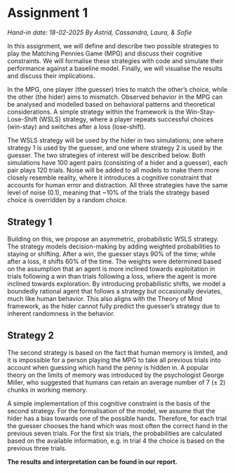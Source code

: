 # Assignment 1
*Hand-in date: 18-02-2025*
*By Astrid, Cassandra, Laura, & Sofie*

In this assignment, we will define and describe two possible strategies to play the Matching Pennies Game (MPG) and discuss their cognitive constraints. We will formalise these strategies with code and simulate their performance against a baseline model. Finally, we will visualise the results and discuss their implications.

In the MPG, one player (the guesser) tries to match the other’s choice, while the other (the hider) aims to mismatch. Observed behavior in the MPG can be analysed and modelled based on behavioral patterns and theoretical considerations. A simple strategy within the framework is the Win-Stay-Lose-Shift (WSLS) strategy, where a player repeats successful choices (win-stay) and switches after a loss (lose-shift). 

The WSLS strategy will be used by the hider in two simulations; one where strategy 1 is used by the guesser, and one where strategy 2 is used by the guesser. The two strategies of interest will be described below. Both simulations have 100 agent pairs (consisting of a hider and a guesser), each pair plays 120 trials. Noise will be added to all models to make them more closely resemble reality, where it introduces a cognitive constraint that accounts for human error and distraction. All three strategies have the same level of noise (0.1), meaning that ~10% of the trials the strategy based choice is overridden by a random choice.

## Strategy 1
Building on this, we propose an asymmetric, probabilistic WSLS strategy. The strategy models decision-making by adding weighted probabilities to staying or shifting. After a win, the guesser stays 90% of the time; while after a loss, it shifts 60% of the time. The weights were determined based on the assumption that an agent is more inclined towards exploitation in trials following a win than trials following a loss, where the agent is more inclined towards exploration. By introducing probabilistic shifts, we model a boundedly rational agent that follows a strategy but occasionally deviates, much like human behavior. This also aligns with the Theory of Mind framework, as the hider cannot fully predict the guesser’s strategy due to inherent randomness in the behavior. 

## Strategy 2
The second strategy is based on the fact that human memory is limited, and it is impossible for a person playing the MPG to take all previous trials into account when guessing which hand the penny is hidden in. A popular theory on the limits of memory was introduced by the psychologist George Miller, who suggested that humans can retain an average number of 7 (± 2) chunks in working memory. 

A simple implementation of this cognitive constraint is the basis of the second strategy. For the formalisation of the model, we assume that the hider has a bias towards one of the possible hands. Therefore, for each trial the guesser chooses the hand which was most often the correct hand in the previous seven trials. For the first six trials, the probabilities are calculated based on the available information, e.g. in trial 4 the choice is based on the previous three trials.

**The results and interpretation can be found in our report.**
